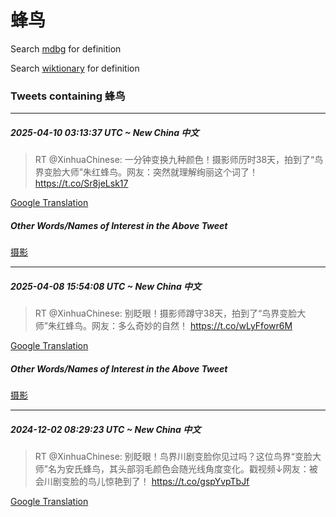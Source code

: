 # 蜂鸟

Search [mdbg](https://www.mdbg.net/chinese/dictionary?page=worddict&wdrst=0&wdqb=蜂鸟) for definition

Search [wiktionary](https://en.wiktionary.org/wiki/蜂鸟) for definition

### Tweets containing 蜂鸟

___
##### 2025-04-10 03:13:37 UTC ~ New China 中文
> RT @XinhuaChinese: 一分钟变换九种颜色！摄影师历时38天，拍到了“鸟界变脸大师”朱红蜂鸟。网友：突然就理解绚丽这个词了！ https://t.co/Sr8jeLsk17

[Google Translation](https://translate.google.com/?hi=en&tab=TT&sl=zh-CN&tl=en&op=translate&text=RT+%40XinhuaChinese%3A+%E4%B8%80%E5%88%86%E9%92%9F%E5%8F%98%E6%8D%A2%E4%B9%9D%E7%A7%8D%E9%A2%9C%E8%89%B2%EF%BC%81%E6%91%84%E5%BD%B1%E5%B8%88%E5%8E%86%E6%97%B638%E5%A4%A9%EF%BC%8C%E6%8B%8D%E5%88%B0%E4%BA%86%E2%80%9C%E9%B8%9F%E7%95%8C%E5%8F%98%E8%84%B8%E5%A4%A7%E5%B8%88%E2%80%9D%E6%9C%B1%E7%BA%A2%E8%9C%82%E9%B8%9F%E3%80%82%E7%BD%91%E5%8F%8B%EF%BC%9A%E7%AA%81%E7%84%B6%E5%B0%B1%E7%90%86%E8%A7%A3%E7%BB%9A%E4%B8%BD%E8%BF%99%E4%B8%AA%E8%AF%8D%E4%BA%86%EF%BC%81+https%3A%2F%2Ft.co%2FSr8jeLsk17)
##### Other Words/Names of Interest in the Above Tweet
[摄影](摄影.md)
___
##### 2025-04-08 15:54:08 UTC ~ New China 中文
> RT @XinhuaChinese: 别眨眼！摄影师蹲守38天，拍到了“鸟界变脸大师”朱红蜂鸟。网友：多么奇妙的自然！ https://t.co/wLyFfowr6M

[Google Translation](https://translate.google.com/?hi=en&tab=TT&sl=zh-CN&tl=en&op=translate&text=RT+%40XinhuaChinese%3A+%E5%88%AB%E7%9C%A8%E7%9C%BC%EF%BC%81%E6%91%84%E5%BD%B1%E5%B8%88%E8%B9%B2%E5%AE%8838%E5%A4%A9%EF%BC%8C%E6%8B%8D%E5%88%B0%E4%BA%86%E2%80%9C%E9%B8%9F%E7%95%8C%E5%8F%98%E8%84%B8%E5%A4%A7%E5%B8%88%E2%80%9D%E6%9C%B1%E7%BA%A2%E8%9C%82%E9%B8%9F%E3%80%82%E7%BD%91%E5%8F%8B%EF%BC%9A%E5%A4%9A%E4%B9%88%E5%A5%87%E5%A6%99%E7%9A%84%E8%87%AA%E7%84%B6%EF%BC%81+https%3A%2F%2Ft.co%2FwLyFfowr6M)
##### Other Words/Names of Interest in the Above Tweet
[摄影](摄影.md)
___
##### 2024-12-02 08:29:23 UTC ~ New China 中文
> RT @XinhuaChinese: 别眨眼！鸟界川剧变脸你见过吗？这位鸟界“变脸大师”名为安氏蜂鸟，其头部羽毛颜色会随光线角度变化。戳视频↓网友：被会川剧变脸的鸟儿惊艳到了！ https://t.co/gspYvpTbJf

[Google Translation](https://translate.google.com/?hi=en&tab=TT&sl=zh-CN&tl=en&op=translate&text=RT+%40XinhuaChinese%3A+%E5%88%AB%E7%9C%A8%E7%9C%BC%EF%BC%81%E9%B8%9F%E7%95%8C%E5%B7%9D%E5%89%A7%E5%8F%98%E8%84%B8%E4%BD%A0%E8%A7%81%E8%BF%87%E5%90%97%EF%BC%9F%E8%BF%99%E4%BD%8D%E9%B8%9F%E7%95%8C%E2%80%9C%E5%8F%98%E8%84%B8%E5%A4%A7%E5%B8%88%E2%80%9D%E5%90%8D%E4%B8%BA%E5%AE%89%E6%B0%8F%E8%9C%82%E9%B8%9F%EF%BC%8C%E5%85%B6%E5%A4%B4%E9%83%A8%E7%BE%BD%E6%AF%9B%E9%A2%9C%E8%89%B2%E4%BC%9A%E9%9A%8F%E5%85%89%E7%BA%BF%E8%A7%92%E5%BA%A6%E5%8F%98%E5%8C%96%E3%80%82%E6%88%B3%E8%A7%86%E9%A2%91%E2%86%93%E7%BD%91%E5%8F%8B%EF%BC%9A%E8%A2%AB%E4%BC%9A%E5%B7%9D%E5%89%A7%E5%8F%98%E8%84%B8%E7%9A%84%E9%B8%9F%E5%84%BF%E6%83%8A%E8%89%B3%E5%88%B0%E4%BA%86%EF%BC%81+https%3A%2F%2Ft.co%2FgspYvpTbJf)
